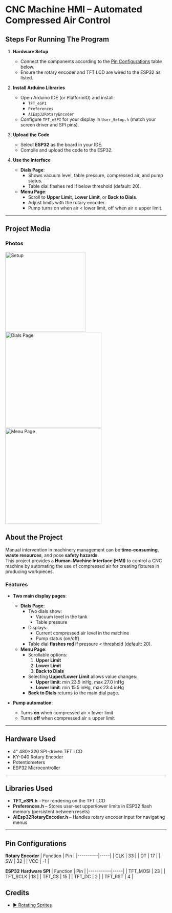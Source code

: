 # CNC Machine HMI – Automated Compressed Air Control

## Steps For Running The Program

1. **Hardware Setup**
   - Connect the components according to the [Pin Configurations](#pin-configurations) table below.
   - Ensure the rotary encoder and TFT LCD are wired to the ESP32 as listed.

2. **Install Arduino Libraries**
   - Open Arduino IDE (or PlatformIO) and install:
     - `TFT_eSPI`
     - `Preferences`
     - `AiEsp32RotaryEncoder`
   - Configure `TFT_eSPI` for your display in `User_Setup.h` (match your screen driver and SPI pins).

3. **Upload the Code**
   - Select **ESP32** as the board in your IDE.
   - Compile and upload the code to the ESP32.

4. **Use the Interface**
   - **Dials Page**:
     - Shows vacuum level, table pressure, compressed air, and pump status.
     - Table dial flashes red if below threshold (default: 20).
   - **Menu Page**:
     - Scroll to **Upper Limit**, **Lower Limit**, or **Back to Dials**.
     - Adjust limits with the rotary encoder.
     - Pump turns on when air < lower limit, off when air ≥ upper limit.

---

## Project Media

### Photos
<p float="left">
  <img src="https://github.com/user-attachments/assets/ce4e1a94-a347-444a-a7c9-3b233591cb33" alt="Setup" width="250"/>
  <img src="https://github.com/user-attachments/assets/b74f5d38-fb36-496d-a933-4ed3a341f9bc" alt="Dials Page" width="300"/>
  <img src="https://github.com/user-attachments/assets/2ca6a293-d1a1-4ca1-892a-dc364a9fa102" alt="Menu Page" width="300"/>
</p>

## About the Project

Manual intervention in machinery management can be **time-consuming**, **waste resources**, and pose **safety hazards**.  
This project provides a **Human-Machine Interface (HMI)** to control a CNC machine by automating the use of compressed air for creating fixtures in producing workpieces.

### Features
- **Two main display pages**:  
  - **Dials Page**:  
    - Two dials show:
      - Vacuum level in the tank
      - Table pressure  
    - Displays:
      - Current compressed air level in the machine
      - Pump status (on/off)  
    - Table dial **flashes red** if pressure < threshold (default: 20).  
  - **Menu Page**:  
    - Scrollable options:
      1. **Upper Limit**
      2. **Lower Limit**
      3. **Back to Dials**
    - Selecting **Upper/Lower Limit** allows value changes:
      - **Upper limit**: min 23.5 inHg, max 27.0 inHg
      - **Lower limit**: min 15.5 inHg, max 23.4 inHg  
    - **Back to Dials** returns to the main dial page.

- **Pump automation**:
  - Turns **on** when compressed air < lower limit
  - Turns **off** when compressed air ≥ upper limit

---

## Hardware Used
- 4" 480×320 SPI-driven TFT LCD
- KY-040 Rotary Encoder
- Potentiometers
- ESP32 Microcontroller

---

## Libraries Used
- **TFT_eSPI.h** – For rendering on the TFT LCD  
- **Preferences.h** – Stores user-set upper/lower limits in ESP32 flash memory (persistent between resets)  
- **AiEsp32RotaryEncoder.h** – Handles rotary encoder input for navigating menus

---

## Pin Configurations

**Rotary Encoder**
| Function | Pin |
|----------|-----|
| CLK      | 33  |
| DT       | 17  |
| SW       | 32  |
| VCC      | -1  |

**ESP32 Hardware SPI**
| Function  | Pin |
|-----------|-----|
| TFT_MOSI  | 23  |
| TFT_SCLK  | 18  |
| TFT_CS    | 15  |
| TFT_DC    | 2   |
| TFT_RST   | 4   |

## Credits
- [▶ Rotating Sprites](https://www.youtube.com/watch?v=oqBa_ptBmLU)
